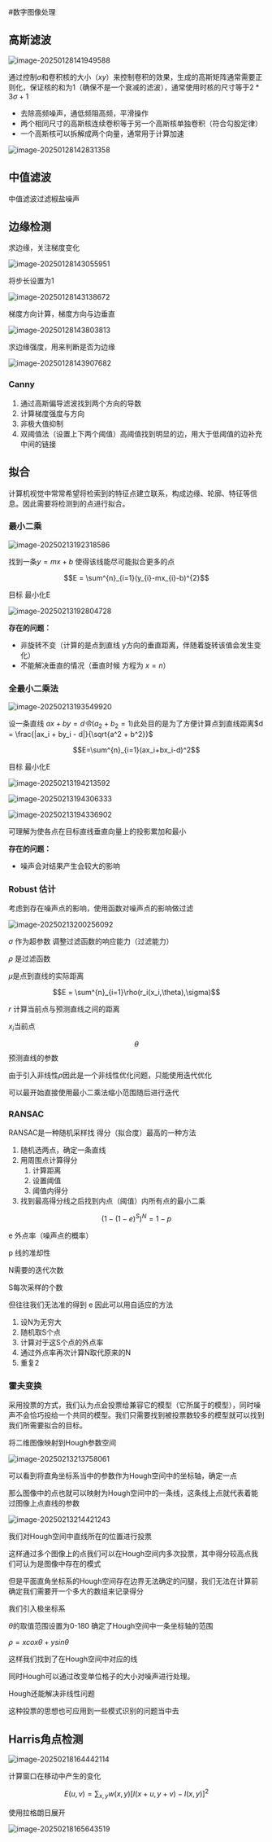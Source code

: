 

#数字图像处理

## 高斯滤波

![image-20250128141949588](https://raw.githubusercontent.com/Thislu13/image_save/main/notebook/202501281419650.png)

通过控制$\sigma$和卷积核的大小（$xy$）来控制卷积的效果，生成的高斯矩阵通常需要正则化，保证核的和为1（确保不是一个衰减的滤波），通常使用时核的尺寸等于$2*3\sigma+1$

* 去除高频噪声，通低频阻高频，平滑操作
* 两个相同尺寸的高斯核连续卷积等于另一个高斯核单独卷积（符合勾股定律）
* 一个高斯核可以拆解成两个向量，通常用于计算加速

![image-20250128142831358](https://raw.githubusercontent.com/Thislu13/image_save/main/notebook/202501281428388.png)

## 中值滤波

中值滤波过滤椒盐噪声

## 边缘检测

求边缘，关注梯度变化

![image-20250128143055951](https://raw.githubusercontent.com/Thislu13/image_save/main/notebook/202501281430981.png)

将步长设置为1 

![image-20250128143138672](https://raw.githubusercontent.com/Thislu13/image_save/main/notebook/202501281431693.png)

梯度方向计算，梯度方向与边垂直 

![image-20250128143803813](https://raw.githubusercontent.com/Thislu13/image_save/main/notebook/202501281438840.png)

求边缘强度，用来判断是否为边缘

![image-20250128143907682](https://raw.githubusercontent.com/Thislu13/image_save/main/notebook/202501281439710.png)

### Canny

1. 通过高斯偏导滤波找到两个方向的导数
2. 计算梯度强度与方向
3. 非极大值抑制
4. 双阈值法（设置上下两个阈值）高阈值找到明显的边，用大于低阈值的边补充中间的链接

## 拟合

计算机视觉中常常希望将检索到的特征点建立联系，构成边缘、轮廓、特征等信息。因此需要将检测到的点进行拟合。

### 最小二乘

![image-20250213192318586](https://raw.githubusercontent.com/Thislu13/image_save/main/notebook/202502131923673.png)

找到一条$y=mx+b$ 使得该线能尽可能拟合更多的点

$$E = \sum^{n}_{i=1}(y_{i}-mx_{i}-b)^{2}$$

目标 最小化E

![image-20250213192804728](https://raw.githubusercontent.com/Thislu13/image_save/main/notebook/202502131928761.png)

**存在的问题：**

* 非旋转不变（计算的是点到直线 y方向的垂直距离，伴随着旋转该值会发生变化）
* 不能解决垂直的情况（垂直时候 方程为 $x=n$）

### 全最小二乘法

![image-20250213193549920](https://raw.githubusercontent.com/Thislu13/image_save/main/notebook/202502131935949.png)

设一条直线 $ax+by=d令(a_{2}+b_{2}=1)$此处目的是为了方便计算点到直线距离$d = \frac{|ax_i + by_i - d|}{\sqrt{a^2 + b^2}}$

$$E=\sum^{n}_{i=1}(ax_i+bx_i-d)^2$$

目标 最小化E

![image-20250213194213592](https://raw.githubusercontent.com/Thislu13/image_save/main/notebook/202502131942634.png)

![image-20250213194306333](https://raw.githubusercontent.com/Thislu13/image_save/main/notebook/202502131943359.png)

![image-20250213194336902](https://raw.githubusercontent.com/Thislu13/image_save/main/notebook/202502131943925.png)

可理解为使各点在目标直线垂直向量上的投影累加和最小

**存在的问题：**

* 噪声会对结果产生会较大的影响

### Robust 估计

考虑到存在噪声点的影响，使用函数对噪声点的影响做过滤

![image-20250213200256092](https://raw.githubusercontent.com/Thislu13/image_save/main/notebook/202502132002130.png)

$\sigma$  作为超参数 调整过滤函数的响应能力（过滤能力）

$\rho$ 是过滤函数

$\mu$是点到直线的实际距离

$$E = \sum^{n}_{i=1}\rho(r_i(x_i,\theta),\sigma)$$

$r$ 计算当前点与预测直线之间的距离

$x_i$当前点

$$\theta$$预测直线的参数

由于引入非线性$\rho$因此是一个非线性优化问题，只能使用迭代优化

可以最开始直接使用最小二乘法缩小范围随后进行迭代

### RANSAC

RANSAC是一种随机采样找 得分（拟合度）最高的一种方法

1. 随机选两点，确定一条直线
2. 用周围点计算得分
   1. 计算距离
   2. 设置阈值
   3. 阈值内得分
3. 找到最高得分线之后找到内点（阈值）内所有点的最小二乘

$$(1-(1-e)^S)^N = 1-p$$

e 外点率（噪声点的概率）

p 线的准却性

N需要的迭代次数

S每次采样的个数

但往往我们无法准的得到 e 因此可以用自适应的方法

1. 设N为无穷大
2. 随机取S个点
3. 计算对于这S个点的外点率
4. 通过外点率再次计算N取代原来的N
5. 重复2

### 霍夫变换

采用投票的方式，我们认为点会投票给兼容它的模型（它所属于的模型），同时噪声不会恰巧投给一个共同的模型。我们只需要找到被投票数较多的模型就可以找到我们所需要拟合的目标。

将二维图像映射到Hough参数空间

![image-20250213213758061](https://raw.githubusercontent.com/Thislu13/image_save/main/notebook/202502132137094.png)

可以看到将直角坐标系当中的参数作为Hough空间中的坐标轴，确定一点

那么图像中的点也就可以映射为Hough空间中的一条线，这条线上点就代表着能过图像上点直线的参数

![image-20250213214421243](https://raw.githubusercontent.com/Thislu13/image_save/main/notebook/202502132144281.png)

我们对Hough空间中直线所在的位置进行投票

这样通过多个图像上的点我们可以在Hough空间内多次投票，其中得分较高点我们可认为是图像中存在的模式

但是平面直角坐标系的Hough空间存在边界无法确定的问腿，我们无法在计算前确定我们需要开一个多大的数组来记录得分

我们引入极坐标系

$\theta$的取值范围设置为0-180 确定了Hough空间中一条坐标轴的范围

$\rho=xcox\theta+ysin\theta$ 

这样我们找到了在Hough空间中对应的线

同时Hough可以通过改变单位格子的大小对噪声进行处理。

Hough还能解决非线性问题

这种投票的思想也可应用到一些模式识别的问题当中去

## Harris角点检测

![image-20250218164442114](C:\Users\lu13\AppData\Roaming\Typora\typora-user-images\image-20250218164442114.png)

计算窗口在移动中产生的变化

$$E(u,v) = \sum_{x,y}w(x,y)[I(x+u,y+v)-I(x,y)]^2$$

使用拉格朗日展开

![image-20250218165643519](C:\Users\lu13\AppData\Roaming\Typora\typora-user-images\image-20250218165643519.png)

